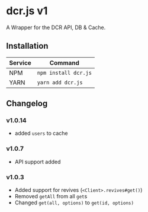 # dcr.js v1
A Wrapper for the DCR API, DB & Cache.  

## Installation
| Service | Command                  |
|---------|--------------------------|
| NPM     | `npm install dcr.js` |
| YARN    | `yarn add dcr.js`    |

## Changelog
### v1.0.14
* added `users` to cache

### v1.0.7
* API support added

### v1.0.3
* Added support for revives (`<Client>.revives#get()`)
* Removed `getAll` from all `get`s
* Changed `get(all, options)` to `get(id, options)`